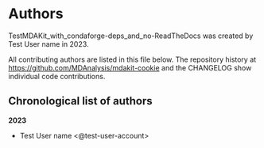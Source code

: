 # Authors

TestMDAKit_with_condaforge-deps_and_no-ReadTheDocs was created by Test User name in 2023.


All contributing authors are listed in this file below.
The repository history at https://github.com/MDAnalysis/mdakit-cookie
and the CHANGELOG show individual code contributions.

## Chronological list of authors

<!--
The rules for this file:
  * Authors are sorted chronologically, earliest to latest
  * Please format it each entry as "Preferred name <GitHub username>"
  * Your preferred name is whatever you wish to go by --
    it does *not* have to be your legal name!
  * Please start a new section for each new year
  * Don't ever delete anything
-->

**2023**
- Test User name \<@test-user-account\>